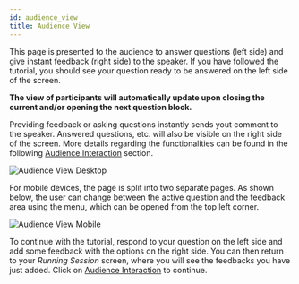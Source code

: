 ```yaml
---
id: audience_view
title: Audience View
---
```


This page is presented to the audience to answer questions (left side) and give instant feedback (right side) to the speaker. If you have followed the tutorial, you should see your question ready to be answered on the left side of the screen.

**The view of participants will automatically update upon closing the current and/or opening the next question block.**

Providing feedback or asking questions instantly sends yout comment to the speaker. Answered questions, etc. will also be visible on the right side of the screen. More details regarding the functionalities can be found in the following [Audience Interaction](audience_interaction.md) section.

![Audience View Desktop](../assets/audience_view_desktop.png)

For mobile devices, the page is split into two separate pages. As shown below, the user can change between the active question and the feedback area using the menu, which can be opened from the top left corner.

![Audience View Mobile](../assets/audience_view_mobile.png)

To continue with the tutorial, respond to your question on the left side and add some feedback with the options on the right side. You can then return to your _Running Session_ screen, where you will see the feedbacks you have just added. Click on [Audience Interaction](audience_interaction.md) to continue.
